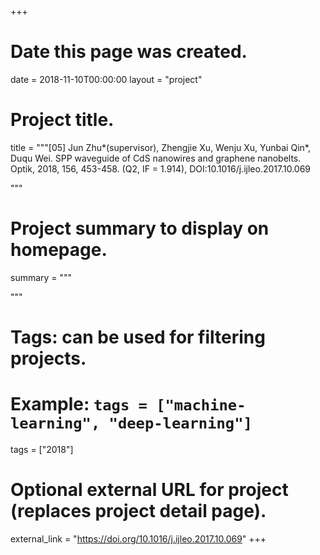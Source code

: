 +++
# Date this page was created.
date = 2018-11-10T00:00:00
layout = "project"

# Project title.
title = """[05]	Jun Zhu*(supervisor), Zhengjie Xu, Wenju Xu, Yunbai Qin*, Duqu Wei. SPP waveguide of CdS nanowires and graphene nanobelts. Optik, 2018, 156, 453-458. (Q2, IF = 1.914), DOI:10.1016/j.ijleo.2017.10.069

"""

# Project summary to display on homepage.
summary = """

 """

# Tags: can be used for filtering projects.
# Example: `tags = ["machine-learning", "deep-learning"]`
tags = ["2018"]

# Optional external URL for project (replaces project detail page).
external_link = "https://doi.org/10.1016/j.ijleo.2017.10.069"
+++
